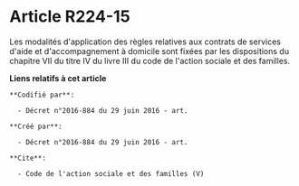 # Article R224-15

Les modalités d'application des règles relatives aux contrats de services d'aide et d'accompagnement à domicile sont fixées
par les dispositions du chapitre VII du titre IV du livre III du code de l'action sociale et des familles.

**Liens relatifs à cet article**

	**Codifié par**:

	  - Décret n°2016-884 du 29 juin 2016 - art.

	**Créé par**:

	  - Décret n°2016-884 du 29 juin 2016 - art.

	**Cite**:

	  - Code de l'action sociale et des familles (V)
